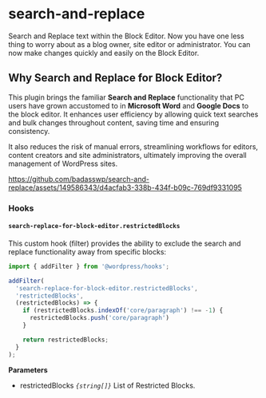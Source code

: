 # search-and-replace
Search and Replace text within the Block Editor. Now you have one less thing to worry about as a blog owner, site editor or administrator. You can now make changes quickly and easily on the Block Editor.

## Why Search and Replace for Block Editor?

This plugin brings the familiar __Search and Replace__ functionality that PC users have grown accustomed to in __Microsoft Word__ and __Google Docs__ to the block editor. It enhances user efficiency by allowing quick text searches and bulk changes throughout content, saving time and ensuring consistency.

It also reduces the risk of manual errors, streamlining workflows for editors, content creators and site administrators, ultimately improving the overall management of WordPress sites.

https://github.com/badasswp/search-and-replace/assets/149586343/d4acfab3-338b-434f-b09c-769df9331095

### Hooks

#### `search-replace-for-block-editor.restrictedBlocks`

This custom hook (filter) provides the ability to exclude the search and replace functionality away from specific blocks:

```js
import { addFilter } from '@wordpress/hooks';

addFilter(
  'search-replace-for-block-editor.restrictedBlocks',
  'restrictedBlocks',
  (restrictedBlocks) => {
    if (restrictedBlocks.indexOf('core/paragraph') !== -1) {
      restrictedBlocks.push('core/paragraph')
    }

    return restrictedBlocks;
  }
);
```

**Parameters**

- restrictedBlocks _`{string[]}`_ List of Restricted Blocks.
